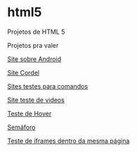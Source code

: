 # html5
Projetos de HTML 5

Projetos pra valer

<a href="https://kostikgs.github.io/projeto-android/" target='_blank'> Site sobre Android

<a href="https://kostikgs.github.io/html5/modulo3/d012/"> Site Cordel


Sites testes para comandos

<a href="https://kostikgs.github.io/html5/modulo1/Site_com_links_de_video/index" target='_blank'> Site teste de videos

<a href="https://kostikgs.github.io/html5/modulo2/Ex020/hover" target='_blank'> Teste de Hover

<a href="https://kostikgs.github.io/html5/modulo2/Ex020/pseudoclasse" target='_blank'> Semáforo

<a href="https://kostikgs.github.io/html5/modulo4/Ex024/iframe003" target="_blank"> Teste de iframes dentro da mesma página